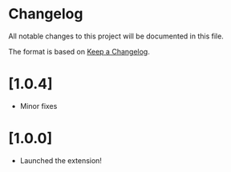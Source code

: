 # Changelog

All notable changes to this project will be documented in this file.

The format is based on [Keep a Changelog](https://keepachangelog.com/en/1.1.0/).

# [1.0.4]

- Minor fixes

# [1.0.0]

- Launched the extension!
